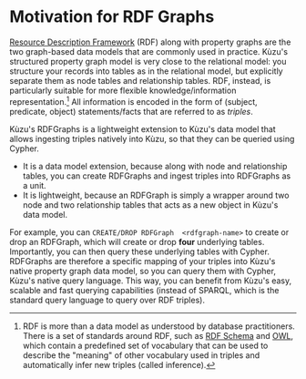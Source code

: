 
# Motivation for RDF Graphs

[Resource Description Framework](https://www.w3.org/RDF/) (RDF) along with property graphs 
are the two graph-based data models that are commonly used
in practice. Kùzu's structured property graph model is very close to the relational model: 
you structure your records into tables as in the relational model, but 
explicitly separate them as node tables and relationship tables. 
RDF, instead, is particularly suitable for more flexible knowledge/information representation.[^1] 
All information is encoded in the form of (subject, predicate, object) statements/facts 
that are referred to as *triples*.

[^1]: RDF is more than a data model as understood by database practitioners. There is a set of
standards around RDF, such as [RDF Schema](https://www.w3.org/TR/rdf-schema/) and [OWL](https://www.w3.org/OWL/), 
which contain a predefined set of vocabulary that can be used to describe the "meaning" of 
other vocabulary used in triples and automatically infer new triples (called inference). 

Kùzu's RDFGraphs is a lightweight extension to Kùzu's data model that allows ingesting triples natively into Kùzu, so
that they can be queried using Cypher.

* It is a data model extension, because along with node and relationship
tables, you can create RDFGraphs and ingest triples into RDFGraphs as a unit. 
* It is lightweight, because an RDFGraph is simply a wrapper around
two node and two relationship tables that acts as a new object in Kùzu's data model. 

For example, you can `CREATE/DROP RDFGraph  <rdfgraph-name>` to create or drop an RDFGraph, which will 
create or drop **four** underlying tables. Importantly, you can then query these underlying tables with Cypher. 
RDFGraphs are therefore a specific mapping of your triples into 
Kùzu's native property graph data model, so you can query
them with Cypher, Kùzu's native query language. This way, you can benefit from Kùzu's easy, scalable and
fast querying capabilities (instead of SPARQL, which is the standard query language to query over RDF triples).